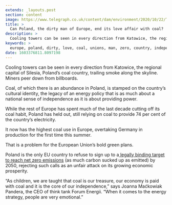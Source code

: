 ```yaml
--- 
extends: _layouts.post 
section: content 
image: https://www.telegraph.co.uk/content/dam/environment/2020/10/22/TELEMMGLPICT000238003889-xlarge_trans_NvBQzQNjv4BqcdMaK99yEeU8I0UBYpjyGBMh65BGzKY3f1uJ0sgIeko.jpeg?imwidth=1200 
title: > 
  Can Poland, the dirty man of Europe, end its love affair with coal? 
description: > 
  Cooling towers can be seen in every direction from Katowice, the regional capital of Silesia, Poland’s coal country, trailing smoke along the skyline.While the rest of Europe has spent much of the last decade cutting off its coal habit, Poland has held out, still relying on coal to provide 74 per cent of the country’s electricity.It now has the highest coal use in Europe, overtaking Germany in production for the first time this summer.“As children, we are taught that coal is our treasure, our economy is paid with coal and it is the core of our independence,” says Joanna Maćkowiak Pandera, the CEO of think tank Forum Energii.“When it comes to the energy strategy, people are very emotional.” 
keywords: > 
  europe, poland, dirty, love, coal, unions, man, zero, country, independence, countrys, unfair, end, affair, energy 
date: 1603376811.8097198 
--- 
```

<div><p>Cooling towers can be seen in every direction from Katowice, the regional capital of Silesia, Poland&#8217;s coal country, trailing smoke along the skyline. Miners peer down from billboards.&#160;</p>
<p>Coal, of which there is an abundance in Poland, is stamped on the country&#8217;s cultural identity, the legacy of an energy policy that is as much about a national sense of independence as it is about providing power.&#160;</p>
<p>While the rest of Europe has spent much of the last decade cutting off its coal habit, Poland has held out, still relying on coal to provide 74 per cent of the country&#8217;s electricity.&#160;</p>
<p>It now has the highest coal use in Europe, overtaking Germany in production for the first time this summer.&#160;</p>
<p>That is a problem for the European Union&#8217;s bold green plans.&#160;</p>
<p>Poland is the only EU country to refuse to sign up to a<a href="https://www.telegraph.co.uk/business/2020/09/20/eu-climate-plan-sets-stage-explosive-rise-carbon-prices/"> legally binding target to reach net zero emissions</a> (as much carbon sucked up as emitted) by 2050, rejecting such calls as an unfair attack on its growing economic prosperity.&#160;</p>
<p>&#8220;As children, we are taught that coal is our treasure, our economy is paid with coal and it is the core of our independence,&#8221; says Joanna Ma&#263;kowiak Pandera, the CEO of think tank Forum Energii. &#8220;When it comes to the energy strategy, people are very emotional.&#8221;&#160;</p>
</div>